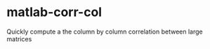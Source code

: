 matlab-corr-col
===============

Quickly compute a the column by column correlation between large matrices